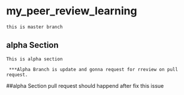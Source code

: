 # my_peer_review_learning

	this is master branch

## alpha Section

	This is alpha section

	 ***Alpha Branch is update and gonna request for rreview on pull request.

##alpha Section pull request should happend after fix this issue
